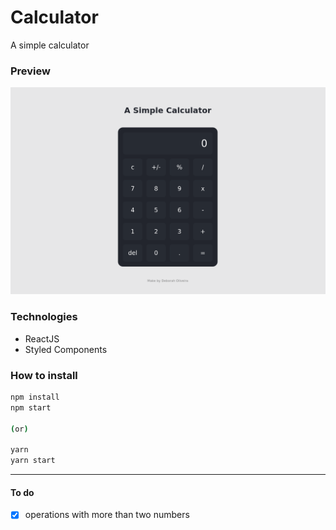 # Calculator 

A simple calculator 

### Preview

![](./src/assets/preview.png)

### Technologies
 
- ReactJS
- Styled Components

### How to install

```bash
npm install
npm start

(or)

yarn
yarn start
```
---

#### To do

- [x] operations with more than two numbers
